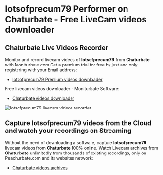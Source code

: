 # lotsofprecum79 Performer on Chaturbate - Free LiveCam videos downloader

## Chaturbate Live Videos Recorder

Monitor and record livecam videos of **lotsofprecum79** from **Chaturbate** with Moniturbate.com
Get a premium trial for free by just and only registering with your Email address:
* [lotsofprecum79 Premium videos downloader](https://moniturbate.com/request-demo-licence-key.html)

Free livecam videos downloader - Moniturbate Software:
* [Chaturbate videos downloader](https://moniturbate.com/moniturbate-download-software.html)

![lotsofprecum79 livecam videos recorder](https://peachurnet.com/templates/moniturbate-software.png)


## Capture lotsofprecum79 videos from the Cloud and watch your recordings on Streaming

Without the need of downloading a software, capture **lotsofprecum79** livecam videos from **Chaturbate** 100% online.
Watch Livecam archives from **Chaturbate** unlimitedly from thousands of existing recordings, only on Peachurbate.com and its websites network:
* [Chaturbate videos archives](https://peachurnet.com/)